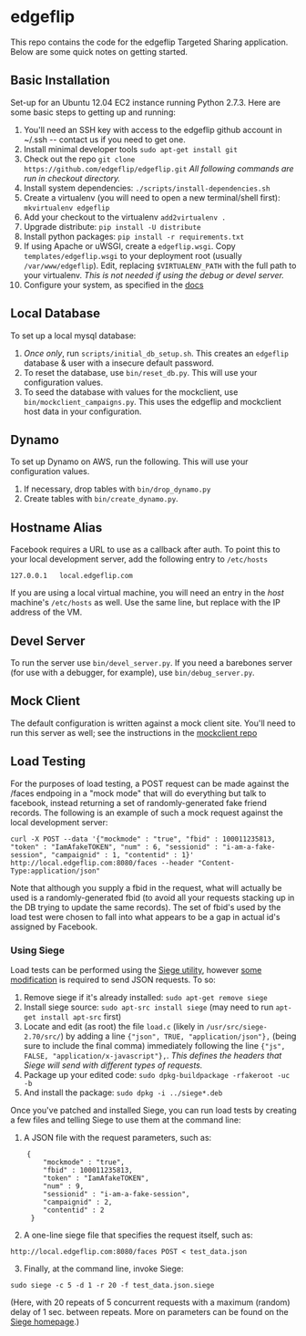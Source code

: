 edgeflip
========

This repo contains the code for the edgeflip Targeted Sharing application. Below are some quick notes on getting started.

Basic Installation
------------------

Set-up for an Ubuntu 12.04 EC2 instance running Python 2.7.3. Here are some basic steps to getting up and running:

1. You'll need an SSH key with access to the edgeflip github account in ~/.ssh -- contact us if you need to get one.
2. Install minimal developer tools `sudo apt-get install git`
3. Check out the repo `git clone https://github.com/edgeflip/edgeflip.git` *All following commands are run in checkout directory.*
4. Install system dependencies: `./scripts/install-dependencies.sh`
5. Create a virtualenv (you will need to open a new terminal/shell first): `mkvirtualenv edgeflip`
6. Add your checkout to the virtualenv `add2virtualenv .`
7. Upgrade distribute: `pip install -U distribute`
8. Install python packages: `pip install -r requirements.txt`
9. If using Apache or uWSGI, create a `edgeflip.wsgi`. Copy `templates/edgeflip.wsgi` to your deployment root (usually `/var/www/edgeflip`). Edit, replacing `$VIRTUALENV_PATH` with the full path to your virtualenv. *This is not needed if using the debug or devel server.*
10. Configure your system, as specified in the [docs](https://github.com/edgeflip/edgeflip/blob/master/doc/edgeflip.rst)
 
Local Database
--------------
To set up a local mysql database:

1. *Once only*, run `scripts/initial_db_setup.sh`. This creates an `edgeflip` database & user with a insecure default password.
2. To reset the database, use `bin/reset_db.py`. This will use your configuration values.
3. To seed the database with values for the mockclient, use `bin/mockclient_campaigns.py`. This uses the edgeflip and mockclient host data in your configuration.

Dynamo
------
To set up Dynamo on AWS, run the following. This will use your configuration values.

1. If necessary, drop tables with `bin/drop_dynamo.py`
2. Create tables with `bin/create_dynamo.py`.

Hostname Alias
--------------
Facebook requires a URL to use as a callback after auth. To point this to your local development server, add the following entry to `/etc/hosts`

```
127.0.0.1   local.edgeflip.com
```

If you are using a local virtual machine, you will need an entry in the *host* machine's `/etc/hosts` as well. Use the same line, but replace with the IP address of the VM.

Devel Server
------------
To run the server use `bin/devel_server.py`. If you need a barebones server (for use with a debugger, for example), use `bin/debug_server.py`.

Mock Client
-----------
The default configuration is written against a mock client site. You'll need to run this server as well; see the instructions in the [mockclient repo](https://github.com/edgeflip/mockclient)

Load Testing
------------
For the purposes of load testing, a POST request can be made against the /faces endpoing in a "mock mode" that will do everything but talk to facebook, instead returning a set of randomly-generated fake friend records. The following is an example of such a mock request against the local development server:

```
curl -X POST --data '{"mockmode" : "true", "fbid" : 100011235813, "token" : "IamAfakeTOKEN", "num" : 6, "sessionid" : "i-am-a-fake-session", "campaignid" : 1, "contentid" : 1}' http://local.edgeflip.com:8080/faces --header "Content-Type:application/json"
```

Note that although you supply a fbid in the request, what will actually be used is a randomly-generated fbid (to avoid all your requests stacking up in the DB trying to update the same records). The set of fbid's used by the load test were chosen to fall into what appears to be a gap in actual id's assigned by Facebook.

### Using Siege ###
Load tests can be performed using the [Siege utility](http://www.joedog.org/siege-home/), however [some modification](http://www.skybert.net/bytes/2011/05/16/using-siege-to-test-the-write-performance-of-couchdb/) is required to send JSON requests. To so:

1. Remove siege if it's already installed: `sudo apt-get remove siege`
2. Install siege source: `sudo apt-src install siege` (may need to run `apt-get install apt-src` first)
3. Locate and edit (as root) the file `load.c` (likely in `/usr/src/siege-2.70/src/`) by adding a line `{"json", TRUE, "application/json"},` (being sure to include the final comma) immediately following the line `{"js", FALSE, "application/x-javascript"},`. *This defines the headers that Siege will send with different types of requests.*
4. Package up your edited code: `sudo dpkg-buildpackage -rfakeroot -uc -b`
5. And install the package: `sudo dpkg -i ../siege*.deb`

Once you've patched and installed Siege, you can run load tests by creating a few files and telling Siege to use them at the command line:

1. A JSON file with the request parameters, such as:
```
    {
        "mockmode" : "true", 
        "fbid" : 100011235813, 
        "token" : "IamAfakeTOKEN", 
        "num" : 9, 
        "sessionid" : "i-am-a-fake-session", 
        "campaignid" : 2, 
        "contentid" : 2
     }
```

2. A one-line siege file that specifies the request itself, such as:
```
http://local.edgeflip.com:8080/faces POST < test_data.json
```
3. Finally, at the command line, invoke Siege:
```
sudo siege -c 5 -d 1 -r 20 -f test_data.json.siege
```
(Here, with 20 repeats of 5 concurrent requests with a maximum (random) delay of 1 sec. between repeats. More on parameters can be found on the [Siege homepage](http://www.joedog.org/siege-home/).)
